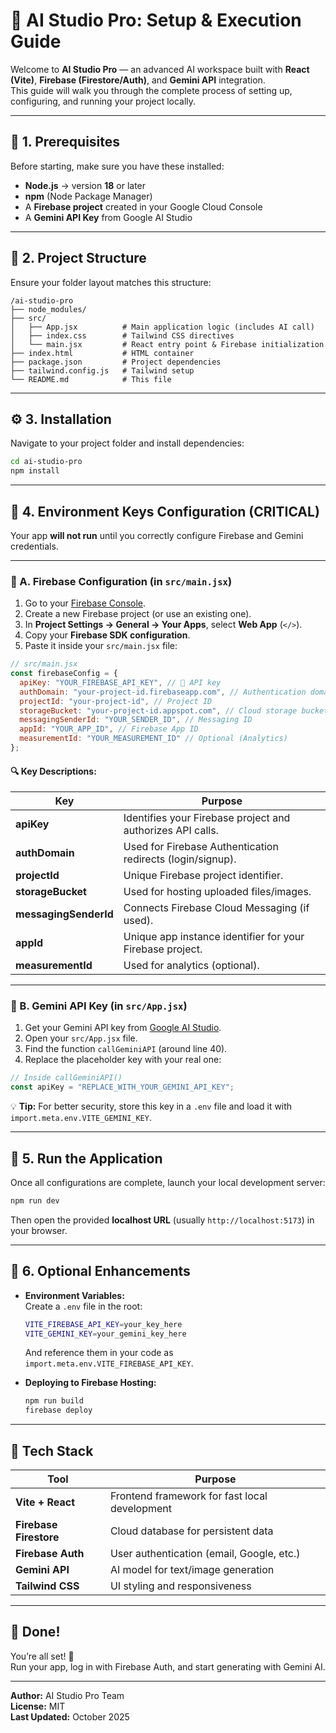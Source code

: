 # 🚀 AI Studio Pro: Setup & Execution Guide

Welcome to **AI Studio Pro** — an advanced AI workspace built with **React (Vite)**, **Firebase (Firestore/Auth)**, and **Gemini API** integration.  
This guide will walk you through the complete process of setting up, configuring, and running your project locally.

---

## 🧩 1. Prerequisites

Before starting, make sure you have these installed:

- **Node.js** → version **18** or later  
- **npm** (Node Package Manager)  
- A **Firebase project** created in your Google Cloud Console  
- A **Gemini API Key** from Google AI Studio

---

## 📁 2. Project Structure

Ensure your folder layout matches this structure:

```
/ai-studio-pro
├── node_modules/
├── src/
│   ├── App.jsx          # Main application logic (includes AI call)
│   ├── index.css        # Tailwind CSS directives
│   └── main.jsx         # React entry point & Firebase initialization
├── index.html           # HTML container
├── package.json         # Project dependencies
├── tailwind.config.js   # Tailwind setup
└── README.md            # This file
```

---

## ⚙️ 3. Installation

Navigate to your project folder and install dependencies:

```bash
cd ai-studio-pro
npm install
```

---

## 🔐 4. Environment Keys Configuration (**CRITICAL**)

Your app **will not run** until you correctly configure Firebase and Gemini credentials.

---

### 🧠 A. Firebase Configuration (in `src/main.jsx`)

1. Go to your [Firebase Console](https://console.firebase.google.com/).  
2. Create a new Firebase project (or use an existing one).  
3. In **Project Settings → General → Your Apps**, select **Web App** (`</>`).  
4. Copy your **Firebase SDK configuration**.  
5. Paste it inside your `src/main.jsx` file:

```javascript
// src/main.jsx
const firebaseConfig = {
  apiKey: "YOUR_FIREBASE_API_KEY", // 🔑 API key
  authDomain: "your-project-id.firebaseapp.com", // Authentication domain
  projectId: "your-project-id", // Project ID
  storageBucket: "your-project-id.appspot.com", // Cloud storage bucket
  messagingSenderId: "YOUR_SENDER_ID", // Messaging ID
  appId: "YOUR_APP_ID", // Firebase App ID
  measurementId: "YOUR_MEASUREMENT_ID" // Optional (Analytics)
};
```

#### 🔍 Key Descriptions:
| Key | Purpose |
|-----|----------|
| **apiKey** | Identifies your Firebase project and authorizes API calls. |
| **authDomain** | Used for Firebase Authentication redirects (login/signup). |
| **projectId** | Unique Firebase project identifier. |
| **storageBucket** | Used for hosting uploaded files/images. |
| **messagingSenderId** | Connects Firebase Cloud Messaging (if used). |
| **appId** | Unique app instance identifier for your Firebase project. |
| **measurementId** | Used for analytics (optional). |

---

### 🤖 B. Gemini API Key (in `src/App.jsx`)

1. Get your Gemini API key from [Google AI Studio](https://aistudio.google.com/).  
2. Open your `src/App.jsx` file.  
3. Find the function `callGeminiAPI` (around line 40).  
4. Replace the placeholder key with your real one:

```javascript
// Inside callGeminiAPI()
const apiKey = "REPLACE_WITH_YOUR_GEMINI_API_KEY";
```

💡 **Tip:** For better security, store this key in a `.env` file and load it with `import.meta.env.VITE_GEMINI_KEY`.

---

## 🧭 5. Run the Application

Once all configurations are complete, launch your local development server:

```bash
npm run dev
```

Then open the provided **localhost URL** (usually `http://localhost:5173`) in your browser.

---

## 💾 6. Optional Enhancements

- **Environment Variables:**  
  Create a `.env` file in the root:
  ```bash
  VITE_FIREBASE_API_KEY=your_key_here
  VITE_GEMINI_KEY=your_gemini_key_here
  ```
  And reference them in your code as `import.meta.env.VITE_FIREBASE_API_KEY`.

- **Deploying to Firebase Hosting:**  
  ```bash
  npm run build
  firebase deploy
  ```

---

## 🧰 Tech Stack

| Tool | Purpose |
|------|----------|
| **Vite + React** | Frontend framework for fast local development |
| **Firebase Firestore** | Cloud database for persistent data |
| **Firebase Auth** | User authentication (email, Google, etc.) |
| **Gemini API** | AI model for text/image generation |
| **Tailwind CSS** | UI styling and responsiveness |

---

## 🏁 Done!

You’re all set! 🎉  
Run your app, log in with Firebase Auth, and start generating with Gemini AI.

---

**Author:** AI Studio Pro Team  
**License:** MIT  
**Last Updated:** October 2025
